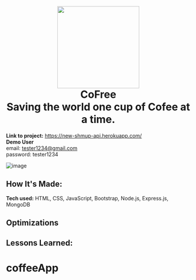 
<h1 align="center">
  <img src="https://imgur.com/3QTf0j6.jpg" width="224px"/><br/>
  CoFree <br>
  Saving the world one cup of Cofee at a time.
</h1>
<!-- 
# Cofree - A place to practice your home barista skills and help your neighbor. -->

**Link to project:** https://new-shmup-api.herokuapp.com/ <br>
**Demo User** <br>
email: tester1234@gmail.com <br>
password: tester1234

![image](https://imgur.com/GPhdNX2.jpg)


## How It's Made:

**Tech used:** HTML, CSS, JavaScript, Bootstrap, Node.js, Express.js, MongoDB



## Optimizations


## Lessons Learned:




# coffeeApp
